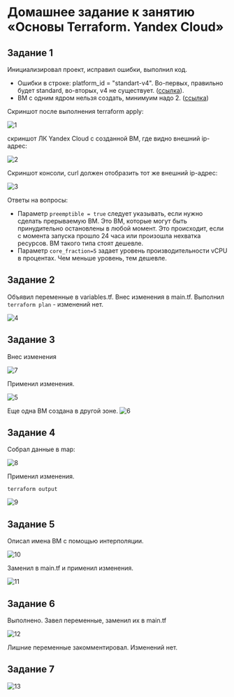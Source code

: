 # Домашнее задание к занятию «Основы Terraform. Yandex Cloud»

## Задание 1

Инициализировал проект, исправил ошибки, выполнил код.
+ Ошибки в строке: platform_id = "standart-v4". Во-первых, правильно будет standard, во-вторых, v4 не существует. ([ссылка](https://cloud.yandex.ru/docs/compute/concepts/vm-platforms)).
+ ВМ с одним ядром нельзя создать, минимуим надо 2. ([ссылка](https://cloud.yandex.ru/docs/compute/concepts/performance-levels))

Скриншот после выполнения terraform apply:

![1](https://github.com/user-attachments/assets/7354b509-9fb0-4570-b6ae-74684e55c246)

скриншот ЛК Yandex Cloud с созданной ВМ, где видно внешний ip-адрес:

![2](https://github.com/user-attachments/assets/5f4237bd-ade5-4c53-88af-d9ba2f9ed91f)

Скриншот консоли, curl должен отобразить тот же внешний ip-адрес:

![3](https://github.com/user-attachments/assets/06b98541-e0a9-478f-8b51-aa2b328d4e3b)

Ответы на вопросы:
+ Параметр `preemptible = true` следует указывать, если нужно сделать прерываемую ВМ. Это ВМ, которые могут быть принудительно остановлены в любой момент. Это происходит, если с момента запуска прошло 24 часа или произошла нехватка ресурсов. ВМ такого типа стоят дешевле.
+ Параметр `core_fraction=5` задает уровень производительности vCPU в процентах. Чем меньше уровень, тем дешевле.


## Задание 2
Объявил переменные в variables.tf. Внес изменения в main.tf.
Выполнил `terraform plan` - изменений нет.

![4](https://github.com/user-attachments/assets/504c7c18-5de1-411d-afcc-d0ac86956401)

## Задание 3

Внес изменения 

![7](https://github.com/user-attachments/assets/f025746e-63a5-4b80-b2f9-ec8bd3e45734)


Применил изменения.

![5](https://github.com/user-attachments/assets/b27490e8-4b10-485c-ac61-0ae944e41036)


Еще одна ВМ создана в другой зоне.
![6](https://github.com/user-attachments/assets/6d214d27-7356-4bb7-b533-69a5f7f2066e)



## Задание 4

Собрал данные в map:

![8](https://github.com/user-attachments/assets/a1c669d1-01cb-4750-8dc1-3bff71a10648)

Применил изменения.

`terraform output`

![9](https://github.com/user-attachments/assets/dcbd0d32-e52c-4c0f-8e02-bc5b25ace630)


## Задание 5

Описал имена ВМ с помощью интерполяции.

![10](https://github.com/user-attachments/assets/04eff259-2cb9-4a76-a6e6-8f83c8395b93)

Заменил в main.tf и применил изменения.

![11](https://github.com/user-attachments/assets/4d848bf8-a1b6-464b-8c55-c50dc8909e83)


## Задание 6

Выполнено. Завел переменные, заменил их в main.tf

![12](https://github.com/user-attachments/assets/463a39d4-b647-4739-9131-8532086e2120)

Лишние переменные закомментировал.
Изменений нет.

## Задание 7

![13](https://github.com/user-attachments/assets/7dbbbf50-d290-4d45-87dc-12c1fb85b7ed)

